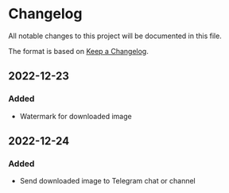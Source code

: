 # Changelog

All notable changes to this project will be documented in this file.

The format is based on [Keep a Changelog](https://keepachangelog.com/en/1.0.0/).

## 2022-12-23
### Added
- Watermark for downloaded image

## 2022-12-24
### Added
- Send downloaded image to Telegram chat or channel 
